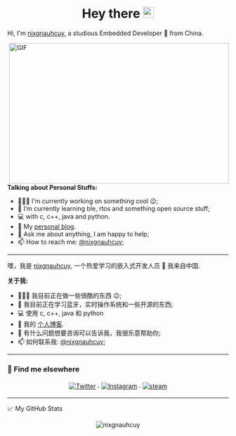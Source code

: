 <div align="center">
   <h1>Hey there <img src="https://media.giphy.com/media/hvRJCLFzcasrR4ia7z/giphy.gif" width="25px"> </h1>
</div>

Hi, I'm [nixgnauhcuy](https://www.nixgnauhcuy.top/), a studious Embedded Developer 🚀 from China.

  <img align="right" alt="GIF" src="https://cdn.jsdelivr.net/gh/nixgnauhcuy/cdn/image/code.gif" width="500" height="320" />
  
**Talking about Personal Stuffs:**

- 👨🏽‍💻 I’m currently working on something cool :wink:;
- 🌱 I’m currently learning ble, rtos and something open source stuff;
- 💻 with c, c++, java and python.
- 🎉 My [personal blog](https://www.nixgnauhcuy.top). 
- 💬 Ask me about anything, I am happy to help;
- 📫 How to reach me: [@nixgnauhcuy](https://twitter.com/nixgnauhcuy);

---

嘿，我是 [nixgnauhcuy](https://www.nixgnauhcuy.top/), 一个热爱学习的嵌入式开发人员 🚀 我来自中国.

**关于我:**

- 👨🏽‍💻 我目前正在做一些很酷的东西 :wink:;
- 🌱 我目前正在学习蓝牙，实时操作系统和一些开源的东西;
- 💻 使用 c, c++, java 和 python
- 🎉 我的 [个人博客](https://www.nixgnauhcuy.top). 
- 💬 有什么问题想要咨询可以告诉我，我很乐意帮助你;
- 📫 如何联系我: [@nixgnauhcuy](https://twitter.com/nixgnauhcuy);


---
### 📢 Find me elsewhere
<p align="center">
  <a href="https://twitter.com/nixgnauhcuy">
    <img src="https://cdn.jsdelivr.net/gh/nixgnauhcuy/cdn/image/twitter.svg" alt="Twitter" style="vertical-align:top; margin:4px">
  </a>  

  <a href="https://www.instagram.com/nixgnauhcuy/">
    <img src="https://cdn.jsdelivr.net/gh/nixgnauhcuy/cdn/image/instagram.svg" alt="Instagram" style="vertical-align:top; margin:4px">
  </a>

  <a href="https://steamcommunity.com/profiles/76561198391478198//">
    <img src="https://cdn.jsdelivr.net/gh/nixgnauhcuy/cdn/image/steam.svg" alt="steam" style="vertical-align:top; margin:4px">
  </a>
</p>

---


📈 My GitHub Stats

<p align="center"> <img src="https://github-readme-stats.vercel.app/api?username=nixgnauhcuy&show_icons=true&theme=gotham" alt="nixgnauhcuy" />

